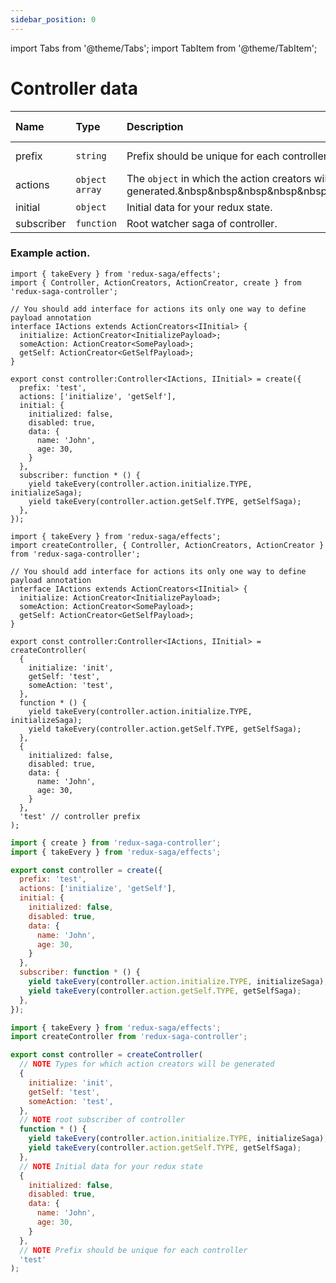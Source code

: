 ```yaml
---
sidebar_position: 0
---
```


import Tabs from '@theme/Tabs';
import TabItem from '@theme/TabItem';

# Controller data

| Name        | Type            | Description                                                                                                                   | Default value  | Required      |
| :---------- | :-------------  | :------------------------------------------------------------------                                                           | :------------- | :-------------|
| prefix      | `string`        | Prefix should be unique for each controller.                                                                             &nbsp|   'c-state'    | **Optional**  |
| actions     | `object` `array`| The `object` in which the action creators will be generated.&nbsp&nbsp&nbsp&nbsp&nbsp&nbsp&nbsp&nbsp&nbsp&nbsp&nbsp&nbsp&nbsp&nbsp |       -        | **Required**  |
| initial     | `object`        | Initial data for your redux state.                                                                                            |       -        | **Required**  |
| subscriber  | `function`      | Root watcher saga of controller.                                                                                              |       -        | **Required**  |

### Example action.

<Tabs defaultValue="ts">

<TabItem value="ts" label="Type Script">

```tsx {13}
import { takeEvery } from 'redux-saga/effects';
import { Controller, ActionCreators, ActionCreator, create } from 'redux-saga-controller';

// You should add interface for actions its only one way to define payload annotation
interface IActions extends ActionCreators<IInitial> {
  initialize: ActionCreator<InitializePayload>;
  someAction: ActionCreator<SomePayload>;
  getSelf: ActionCreator<GetSelfPayload>;
}

export const controller:Controller<IActions, IInitial> = create({
  prefix: 'test',
  actions: ['initialize', 'getSelf'],
  initial: {
    initialized: false,
    disabled: true,
    data: {
      name: 'John',
      age: 30,
    }
  },
  subscriber: function * () {
    yield takeEvery(controller.action.initialize.TYPE, initializeSaga);
    yield takeEvery(controller.action.getSelf.TYPE, getSelfSaga);
  },
});
```

```tsx {12,13,14,15,16}
import { takeEvery } from 'redux-saga/effects';
import createController, { Controller, ActionCreators, ActionCreator } from 'redux-saga-controller';

// You should add interface for actions its only one way to define payload annotation
interface IActions extends ActionCreators<IInitial> {
  initialize: ActionCreator<InitializePayload>;
  someAction: ActionCreator<SomePayload>;
  getSelf: ActionCreator<GetSelfPayload>;
}

export const controller:Controller<IActions, IInitial> = createController(
  {
    initialize: 'init',
    getSelf: 'test',
    someAction: 'test',
  },
  function * () {
    yield takeEvery(controller.action.initialize.TYPE, initializeSaga);
    yield takeEvery(controller.action.getSelf.TYPE, getSelfSaga);
  },
  {
    initialized: false,
    disabled: true,
    data: {
      name: 'John',
      age: 30,
    }
  },
  'test' // controller prefix
);
```
</TabItem>
<TabItem value="js" label="Java Script">

```jsx {6}
import { create } from 'redux-saga-controller';
import { takeEvery } from 'redux-saga/effects';

export const controller = create({
  prefix: 'test',
  actions: ['initialize', 'getSelf'],
  initial: {
    initialized: false,
    disabled: true,
    data: {
      name: 'John',
      age: 30,
    }
  },
  subscriber: function * () {
    yield takeEvery(controller.action.initialize.TYPE, initializeSaga);
    yield takeEvery(controller.action.getSelf.TYPE, getSelfSaga);
  },
});
```

```jsx {6,7,8,9,10}
import { takeEvery } from 'redux-saga/effects';
import createController from 'redux-saga-controller';

export const controller = createController(
  // NOTE Types for which action creators will be generated
  {
    initialize: 'init',
    getSelf: 'test',
    someAction: 'test',
  },
  // NOTE root subscriber of controller
  function * () {
    yield takeEvery(controller.action.initialize.TYPE, initializeSaga);
    yield takeEvery(controller.action.getSelf.TYPE, getSelfSaga);
  },
  // NOTE Initial data for your redux state
  {
    initialized: false,
    disabled: true,
    data: {
      name: 'John',
      age: 30,
    }
  },
  // NOTE Prefix should be unique for each controller
  'test'
);
```

</TabItem>
</Tabs>



